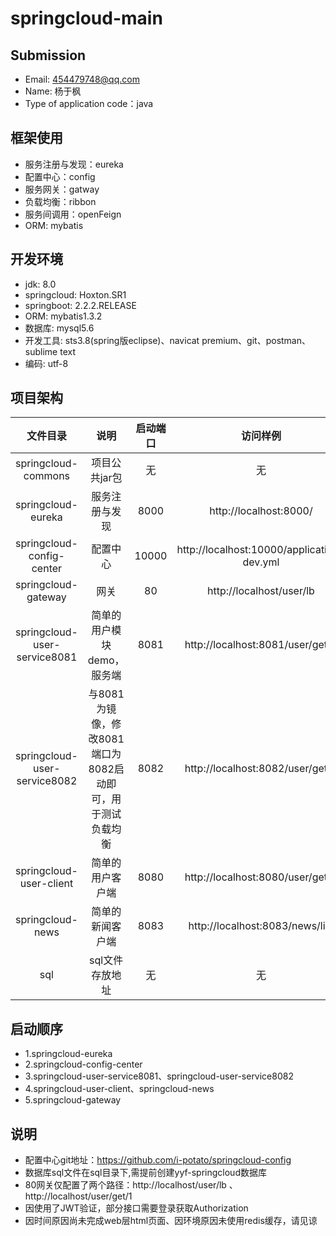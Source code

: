 # springcloud-main
## Submission 
- Email: 454479748@qq.com
- Name: 杨于枫
- Type of application code：java

## 框架使用
- 服务注册与发现：eureka
- 配置中心：config
- 服务网关：gatway
- 负载均衡：ribbon
- 服务间调用：openFeign
- ORM: mybatis

## 开发环境
- jdk: 8.0
- springcloud: Hoxton.SR1  
- springboot: 2.2.2.RELEASE
- ORM: mybatis1.3.2
- 数据库: mysql5.6
- 开发工具: sts3.8(spring版eclipse)、navicat premium、git、postman、sublime text
- 编码: utf-8

## 项目架构

|文件目录|说明|启动端口|访问样例|
|:-:|:-:|:-:|:-:|
| springcloud-commons| 项目公共jar包|无|无|
| springcloud-eureka   |服务注册与发现|8000|http://localhost:8000/ |
| springcloud-config-center|配置中心|10000|http://localhost:10000/application-dev.yml |
| springcloud-gateway|网关|80|http://localhost/user/lb |
| springcloud-user-service8081|简单的用户模块demo，服务端|8081|http://localhost:8081/user/get/1 |
| springcloud-user-service8082|与8081为镜像，修改8081端口为8082启动即可，用于测试负载均衡|8082|http://localhost:8082/user/get/1|
| springcloud-user-client|简单的用户客户端|8080|http://localhost:8080/user/get/1|
| springcloud-news|简单的新闻客户端|8083|http://localhost:8083/news/list |
|sql|sql文件存放地址|无|无|

## 启动顺序
- 1.springcloud-eureka 
- 2.springcloud-config-center
- 3.springcloud-user-service8081、springcloud-user-service8082
- 4.springcloud-user-client、springcloud-news
- 5.springcloud-gateway

## 说明
- 配置中心git地址：https://github.com/i-potato/springcloud-config 
- 数据库sql文件在sql目录下,需提前创建yyf-springcloud数据库
- 80网关仅配置了两个路径：http://localhost/user/lb  、 http://localhost/user/get/1
- 因使用了JWT验证，部分接口需要登录获取Authorization
- 因时间原因尚未完成web层html页面、因环境原因未使用redis缓存，请见谅

